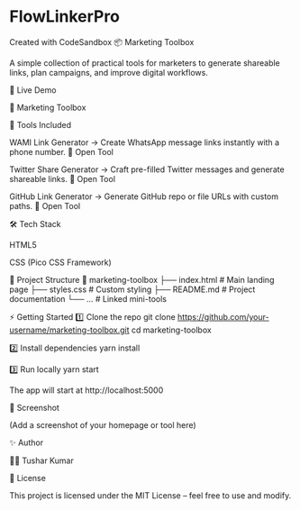 # FlowLinkerPro
Created with CodeSandbox
📦 Marketing Toolbox

A simple collection of practical tools for marketers to generate shareable links, plan campaigns, and improve digital workflows.

🚀 Live Demo

🔗 Marketing Toolbox

📌 Tools Included

WAMI Link Generator → Create WhatsApp message links instantly with a phone number.
🔗 Open Tool

Twitter Share Generator → Craft pre-filled Twitter messages and generate shareable links.
🔗 Open Tool

GitHub Link Generator → Generate GitHub repo or file URLs with custom paths.
🔗 Open Tool

🛠️ Tech Stack

HTML5

CSS (Pico CSS Framework)

📂 Project Structure
📁 marketing-toolbox
 ├── index.html     # Main landing page
 ├── styles.css     # Custom styling
 ├── README.md      # Project documentation
 └── ...            # Linked mini-tools

⚡ Getting Started
1️⃣ Clone the repo
git clone https://github.com/your-username/marketing-toolbox.git
cd marketing-toolbox

2️⃣ Install dependencies
yarn install

3️⃣ Run locally
yarn start


The app will start at http://localhost:5000

📸 Screenshot

(Add a screenshot of your homepage or tool here)

✨ Author

👨‍💻 Tushar Kumar

📜 License

This project is licensed under the MIT License – feel free to use and modify.
